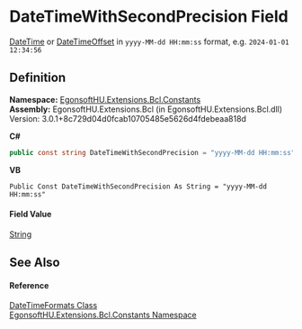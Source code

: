 # DateTimeWithSecondPrecision Field


<a href="https://learn.microsoft.com/dotnet/api/system.datetime" target="_blank" rel="noopener noreferrer">DateTime</a> or <a href="https://learn.microsoft.com/dotnet/api/system.datetimeoffset" target="_blank" rel="noopener noreferrer">DateTimeOffset</a> in `yyyy-MM-dd HH:mm:ss` format, e.g. `2024-01-01 12:34:56`



## Definition
**Namespace:** <a href="N_EgonsoftHU_Extensions_Bcl_Constants.md">EgonsoftHU.Extensions.Bcl.Constants</a>  
**Assembly:** EgonsoftHU.Extensions.Bcl (in EgonsoftHU.Extensions.Bcl.dll) Version: 3.0.1+8c729d04d0fcab10705485e5626d4fdebeaa818d

**C#**
``` C#
public const string DateTimeWithSecondPrecision = "yyyy-MM-dd HH:mm:ss"
```
**VB**
``` VB
Public Const DateTimeWithSecondPrecision As String = "yyyy-MM-dd HH:mm:ss"
```



#### Field Value
<a href="https://learn.microsoft.com/dotnet/api/system.string" target="_blank" rel="noopener noreferrer">String</a>

## See Also


#### Reference
<a href="T_EgonsoftHU_Extensions_Bcl_Constants_DateTimeFormats.md">DateTimeFormats Class</a>  
<a href="N_EgonsoftHU_Extensions_Bcl_Constants.md">EgonsoftHU.Extensions.Bcl.Constants Namespace</a>  
